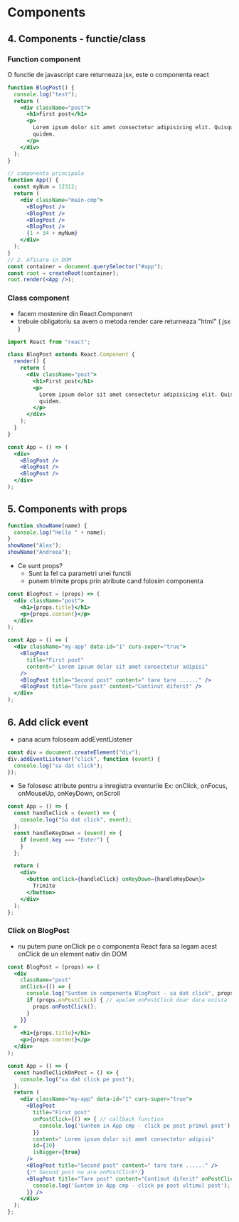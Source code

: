 # Components

## 4. Components - functie/class

### Function component

O functie de javascript care returneaza jsx, este o componenta react

```jsx
function BlogPost() {
  console.log("test");
  return (
    <div className="post">
      <h1>First post</h1>
      <p>
        Lorem ipsum dolor sit amet consectetur adipisicing elit. Quisquam,
        quidem.
      </p>
    </div>
  );
}

// componenta principala
function App() {
  const myNum = 12312;
  return (
    <div className="main-cmp">
      <BlogPost />
      <BlogPost />
      <BlogPost />
      <BlogPost />
      {1 + 34 + myNum}
    </div>
  );
}
// 2. Afisare in DOM
const container = document.querySelector("#app");
const root = createRoot(container);
root.render(<App />);
```

### Class component

- facem mostenire din React.Component
- trebuie obligatoriu sa avem o metoda render care returneaza "html" ( jsx )

```jsx
import React from "react";

class BlogPost extends React.Component {
  render() {
    return (
      <div className="post">
        <h1>First post</h1>
        <p>
          Lorem ipsum dolor sit amet consectetur adipisicing elit. Quisquam,
          quidem.
        </p>
      </div>
    );
  }
}

const App = () => (
  <div>
    <BlogPost />
    <BlogPost />
    <BlogPost />
  </div>
);
```

## 5. Components with props

```js
function showName(name) {
  console.log("Hello " + name);
}
showName("Alex");
showName("Andreea");
```

- Ce sunt props?
  - Sunt la fel ca parametri unei functii
  - punem trimite props prin atribute cand folosim componenta

```jsx
const BlogPost = (props) => (
  <div className="post">
    <h1>{props.title}</h1>
    <p>{props.content}</p>
  </div>
);

const App = () => (
  <div className="my-app" data-id="1" curs-super="true">
    <BlogPost
      title="First post"
      content=" Lorem ipsum dolor sit amet consectetur adipisi"
    />
    <BlogPost title="Second post" content=" tare tare ......" />
    <BlogPost title="Tare post" content="Continut diferit" />
  </div>
);
```

## 6. Add click event

- pana acum foloseam addEventListener

```js
const div = document.createElement("div");
div.addEventListener("click", function (event) {
  console.log("sa dat click");
});
```

- Se folosesc atribute pentru a inregistra eventurile
  Ex: onClick, onFocus, onMouseUp, onKeyDown, onScroll

```jsx
const App = () => {
  const handleClick = (event) => {
    console.log("Sa dat click", event);
  };
  const handleKeyDown = (event) => {
    if (event.key === "Enter") {
    }
  };

  return (
    <div>
      <button onClick={handleClick} onKeyDown={handleKeyDown}>
        Trimite
      </button>
    </div>
  );
};
```

### Click on BlogPost
 - nu putem pune onClick pe o componenta React fara sa legam acest onClick de un element nativ din DOM
```jsx
const BlogPost = (props) => (
  <div
    className="post"
    onClick={() => {
      console.log("Suntem in componenta BlogPost - sa dat click", props);
      if (props.onPostClick) { // apelam onPostClick doar daca exista
        props.onPostClick();
      }
    }}
  >
    <h1>{props.title}</h1>
    <p>{props.content}</p>
  </div>
);

const App = () => {
  const handleClickOnPost = () => {
    console.log("sa dat click pe post");
  };
  return (
    <div className="my-app" data-id="1" curs-super="true">
      <BlogPost
        title="First post"
        onPostClick={() => { // callback function
          console.log('Suntem in App cmp - click pe post primul post');
        }}
        content=" Lorem ipsum dolor sit amet consectetur adipisi"
        id={10}
        isBigger={true}
      />
      <BlogPost title="Second post" content=" tare tare ......" />
      {/* Second post nu are onPostClick*/}
      <BlogPost title="Tare post" content="Continut diferit" onPostClick={() => {
        console.log('Suntem in App cmp - click pe post ultimul post');
      }} />
    </div>
  );
};
```
